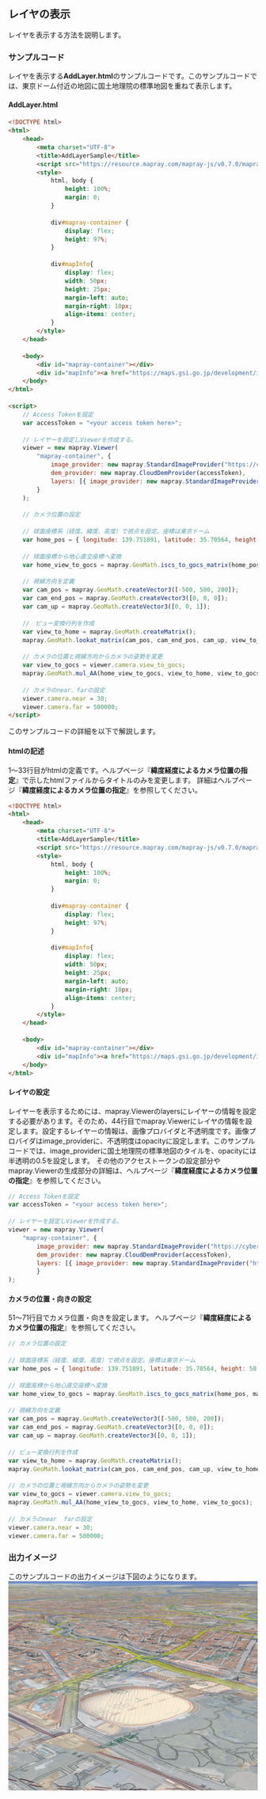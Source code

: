 ## レイヤの表示

レイヤを表示する方法を説明します。

### サンプルコード
レイヤを表示する**AddLayer.html**のサンプルコードです。このサンプルコードでは、東京ドーム付近の地図に国土地理院の標準地図を重ねて表示します。

#### AddLayer.html

```HTML
<!DOCTYPE html>
<html>
    <head>
        <meta charset="UTF-8">
        <title>AddLayerSample</title>
        <script src="https://resource.mapray.com/mapray-js/v0.7.0/mapray.js"></script>
        <style>
            html, body {
                height: 100%;
                margin: 0;
            }

            div#mapray-container {
                display: flex;
                height: 97%;
            }

            div#mapInfo{
                display: flex;
                width: 50px;
                height: 25px;
                margin-left: auto;
                margin-right: 10px;
                align-items: center;
            }
        </style>
    </head>

    <body>
        <div id="mapray-container"></div>
        <div id="mapInfo"><a href="https://maps.gsi.go.jp/development/ichiran.html" style="font-size: 9px">国土地理院</a></div>
    </body>
</html>

<script>
    // Access Tokenを設定
    var accessToken = "<your access token here>";

    // レイヤーを設定しViewerを作成する。
    viewer = new mapray.Viewer(
        "mapray-container", {
            image_provider: new mapray.StandardImageProvider("https://cyberjapandata.gsi.go.jp/xyz/seamlessphoto/", ".jpg", 256, 2, 18),
            dem_provider: new mapray.CloudDemProvider(accessToken),
            layers: [{ image_provider: new mapray.StandardImageProvider("https://cyberjapandata.gsi.go.jp/xyz/std/", ".png", 256, 5, 18), opacity: 0.5 }]
        }
    );

    // カメラ位置の設定

    // 球面座標系（経度、緯度、高度）で視点を設定。座標は東京ドーム
    var home_pos = { longitude: 139.751891, latitude: 35.70564, height: 50.0 };

    // 球面座標から地心直交座標へ変換
    var home_view_to_gocs = mapray.GeoMath.iscs_to_gocs_matrix(home_pos, mapray.GeoMath.createMatrix());

    // 視線方向を定義
    var cam_pos = mapray.GeoMath.createVector3([-500, 500, 200]);
    var cam_end_pos = mapray.GeoMath.createVector3([0, 0, 0]);
    var cam_up = mapray.GeoMath.createVector3([0, 0, 1]);

    //　ビュー変換行列を作成
    var view_to_home = mapray.GeoMath.createMatrix();
    mapray.GeoMath.lookat_matrix(cam_pos, cam_end_pos, cam_up, view_to_home);

    // カメラの位置と視線方向からカメラの姿勢を変更
    var view_to_gocs = viewer.camera.view_to_gocs;
    mapray.GeoMath.mul_AA(home_view_to_gocs, view_to_home, view_to_gocs);

    // カメラのnear、farの設定
    viewer.camera.near = 30;
    viewer.camera.far = 500000;
</script>
```

このサンプルコードの詳細を以下で解説します。

#### htmlの記述
1～33行目がhtmlの定義です。ヘルプページ『**緯度経度によるカメラ位置の指定**』で示したhtmlファイルからタイトルのみを変更します。
詳細はヘルプページ『**緯度経度によるカメラ位置の指定**』を参照してください。

```HTML
<!DOCTYPE html>
<html>
    <head>
        <meta charset="UTF-8">
        <title>AddLayerSample</title>
        <script src="https://resource.mapray.com/mapray-js/v0.7.0/mapray.js"></script>
        <style>
            html, body {
                height: 100%;
                margin: 0;
            }

            div#mapray-container {
                display: flex;
                height: 97%;
            }

            div#mapInfo{
                display: flex;
                width: 50px;
                height: 25px;
                margin-left: auto;
                margin-right: 10px;
                align-items: center;
            }
        </style>
    </head>

    <body>
        <div id="mapray-container"></div>
        <div id="mapInfo"><a href="https://maps.gsi.go.jp/development/ichiran.html" style="font-size: 9px">国土地理院</a></div>
    </body>
</html>
```

#### レイヤの設定
レイヤーを表示するためには、mapray.Viewerのlayersにレイヤーの情報を設定する必要があります。そのため、44行目でmapray.Viewerにレイヤの情報を設定します。設定するレイヤーの情報は、画像プロバイダと不透明度です。画像プロバイダはimage_providerに、不透明度はopacityに設定します。このサンプルコードでは、image_providerに国土地理院の標準地図のタイルを、opacityには半透明の0.5を設定します。
その他のアクセストークンの設定部分やmapray.Viewerの生成部分の詳細は、ヘルプページ『**緯度経度によるカメラ位置の指定**』を参照してください。

```JavaScript
// Access Tokenを設定
var accessToken = "<your access token here>";

// レイヤーを設定しViewerを作成する。
viewer = new mapray.Viewer(
    "mapray-container", {
        image_provider: new mapray.StandardImageProvider("https://cyberjapandata.gsi.go.jp/xyz/seamlessphoto/", ".jpg", 256, 2, 18),
        dem_provider: new mapray.CloudDemProvider(accessToken),
        layers: [{ image_provider: new mapray.StandardImageProvider("https://cyberjapandata.gsi.go.jp/xyz/std/", ".png", 256, 5, 18), opacity: 0.5 }]
        }
);
```

#### カメラの位置・向きの設定
51～71行目でカメラ位置・向きを設定します。
ヘルプページ『**緯度経度によるカメラ位置の指定**』を参照してください。

```JavaScript
// カメラ位置の設定

// 球面座標系（経度、緯度、高度）で視点を設定。座標は東京ドーム
var home_pos = { longitude: 139.751891, latitude: 35.70564, height: 50.0 };

// 球面座標から地心直交座標へ変換
var home_view_to_gocs = mapray.GeoMath.iscs_to_gocs_matrix(home_pos, mapray.GeoMath.createMatrix());

// 視線方向を定義
var cam_pos = mapray.GeoMath.createVector3([-500, 500, 200]);
var cam_end_pos = mapray.GeoMath.createVector3([0, 0, 0]);
var cam_up = mapray.GeoMath.createVector3([0, 0, 1]);

// ビュー変換行列を作成
var view_to_home = mapray.GeoMath.createMatrix();
mapray.GeoMath.lookat_matrix(cam_pos, cam_end_pos, cam_up, view_to_home);

// カメラの位置と視線方向からカメラの姿勢を変更
var view_to_gocs = viewer.camera.view_to_gocs;
mapray.GeoMath.mul_AA(home_view_to_gocs, view_to_home, view_to_gocs);

// カメラのnear  farの設定
viewer.camera.near = 30;
viewer.camera.far = 500000;
```

### 出力イメージ
このサンプルコードの出力イメージは下図のようになります。
![出力イメージ](image/SampleImageAddLayer.png)
